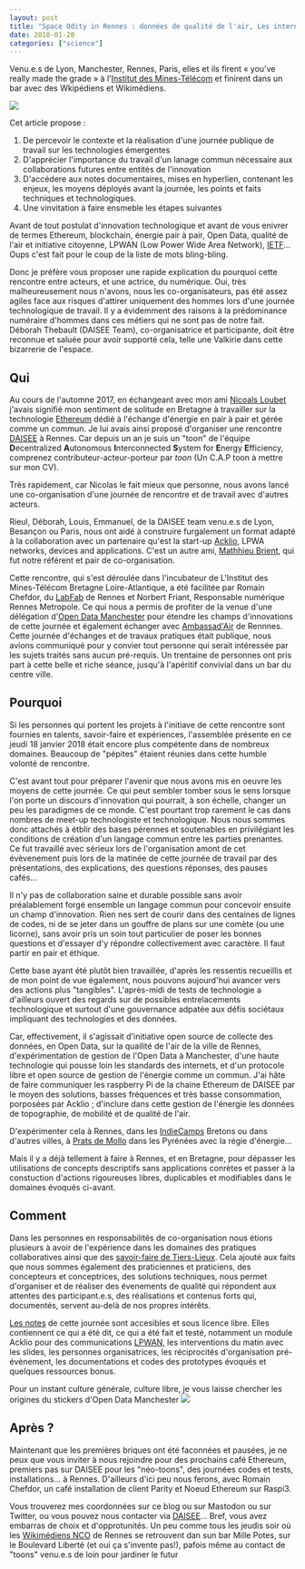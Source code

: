 ```yaml
---
layout: post
title: "Space Odity in Rennes : données de qualité de l'air, Les internets de l'énergie, Open Data Manchester et un fleuron LPWAN, se rencontrent"
date: 2018-01-20
categories: ["science"]
---
```

Venu.e.s de Lyon, Manchester, Rennes, Paris, elles et ils firent « you've really made the grade » à l'[Institut des Mines-Télécom](http://www.imt-atlantique.fr) et finirent dans un bar avec des Wkipédiens et Wikimédiens.

![](https://framapic.org/bjeYBt4jsvsR/DPXc1llqPJtr)

Cet article propose :
1. De percevoir le contexte et la réalisation d'une journée publique de travail sur les technologies émergentes
2. D'apprécier l'importance du travail d'un lanage commun nécessaire aux collaborations futures entre entités de l'innovation
3. D'accédere aux notes documentaires, mises en hyperlien, contenant les enjeux, les moyens déployés avant la journée, les points et faits techniques et technologiques.
4. Une vinvitation à faire ensmeble les étapes suivantes

Avant de tout postulat d'innovation technologique et avant de vous enivrer de termes Ethereum, blockchain, énergie pair à pair, Open Data, qualité de l'air et initiative citoyenne, LPWAN (Low Power Wide Area Network), [IETF](https://fr.wikipedia.org/wiki/Internet_Engineering_Task_Force)... Oups c'est fait pour le coup de la liste de mots bling-bling.

Donc je préfère vous proposer une rapide explication du pourquoi cette rencontre entre acteurs, et une actrice, du numérique. Oui, très malheureusement nous n'avons, nous les co-organisateurs, pas été assez agiles face aux risques d'attirer uniquement des hommes lors d'une journée technologique de travail. Il y a évidemment des raisons à la prédominance numéraire d'hommes dans ces métiers qui ne sont pas de notre fait. Déborah Thebault (DAISEE Team), co-organisatrice et participante, doit être reconnue et saluée pour avoir supporté cela, telle une Valkirie dans cette bizarrerie de l'espace. 

## Qui

Au cours de l'automne 2017, en échangeant avec mon ami [Nicoals Loubet](https://twitter.com/NicolasLoubet) j'avais signifié mon sentiment de solitude en Bretagne à travailler sur la technologie [Ethereum](https://fr.wikipedia.org/wiki/Ethereum) dédié à l'échange d'énergie en pair à pair et gérée comme un commun. Je lui avais ainsi proposé d'organiser une rencontre [DAISEE](http://daisee.org/) à Rennes. Car depuis un an je suis un "toon" de l'équipe **D**ecentralized **A**utonomous **I**nterconnected **S**ystem for **E**nergy **E**fficiency, comprenez contributeur-acteur-porteur par _toon_ (Un C.A.P toon à mettre sur mon CV).

Très rapidement, car Nicolas le fait mieux que personne, nous avons lancé une co-organisation d'une journée de rencontre et de travail avec d'autres acteurs.

Rieul, Déborah, Louis, Emmanuel, de la DAISEE team venu.e.s de Lyon, Besançon ou Paris, nous ont aidé à construire furgalement un format adapté à la collaboration avec un partenaire qu'est la start-up [Acklio](http://www.ackl.io), LPWA networks, devices and applications. C'est un autre ami, [Mathhieu Brient](https://twitter.com/MatthieuBrient), qui fut notre référent et pair de co-organisation.

Cette rencontre, qui s'est déroulée dans l'incubateur de L'Institut des Mines-Télécom Bretagne Loire-Atlantique, a été facilitée par Romain Chefdor, du [LabFab](http://www.labfab.fr) de Rennes et Norbert Friant, Responsable numérique Rennes Metropole. Ce qui nous a permis de profiter de la venue d'une délégation d'[Open Data Manchester](http://www.opendatamanchester.org.uk) pour étendre les champs d'innovations de cette journée et également échanger avec [Ambassad'Air](http://www.wiki-rennes.fr/Ambassad%27Air) de Rennnes. Cette journée d'échanges et de travaux pratiques était publique, nous avions communiqué pour y convier tout personne qui serait intéressée par les sujets traités sans aucun pré-requis. Un trentaine de personnes ont pris part à cette belle et riche séance, jusqu'à l'apéritif convivial dans un bar du centre ville. 

## Pourquoi

Si les personnes qui portent les projets à l'initiave de cette rencontre sont fournies en talents, savoir-faire et expériences, l'assemblée présente en ce jeudi 18 janvier 2018 était encore plus compétente dans de nombreux domaines. Beaucoup de "pépites" étaient réunies dans cette humble volonté de rencontre.

C'est avant tout pour préparer l'avenir que nous avons mis en oeuvre les moyens de cette journée. Ce qui peut sembler tomber sous le sens lorsque l'on porte un discours d'innovation qui pourrait, à son échelle, changer un peu les paradigmes de ce monde. C'est pourtant trop rarement le cas dans nombres de meet-up technologiste et technologique. Nous nous sommes donc attachés à étblir des bases pérennes et soutenables en privilégiant les conditions de création d'un langage commun entre les parties prenantes. Ce fut travaillé avec sérieux lors de l'organisation amont de cet évèvenement puis lors de la matinée de cette journée de travail par des présentations, des explications, des questions réponses, des pauses cafés...

Il n'y pas de collaboration saine et durable possible sans avoir préalablement forgé ensemble un langage commun pour concevoir ensuite un champ d'innovation. Rien nes sert de courir dans des centaines de lignes de codes, ni de se jeter dans un gouffre de plans sur une comète (ou une licorne), sans avoir pris un soin tout particulier de poser les bonnes questions et d'essayer d'y répondre collectivement avec caractère. Il faut partir en pair et éthique. 

Cette base ayant été plutôt bien travaillée, d'après les ressentis recueillis et de mon point de vue également, nous pouvons aujourd'hui avancer vers des actions plus "tangibles". L'après-midi de tests de technologie a d'ailleurs ouvert des regards sur de possibles entrelacements technologique et surtout d'une gouvernance adpatée aux défis sociétaux impliquant des technologies et des données.

Car, effectivement, il s'agissait d'initiative open source de collecte des données, en Open Data, sur la quailité de l'air de la ville de Rennes, d'expérimentation de gestion de l'Open Data à Manchester, d'une haute technologie qui pousse loin les standards des internets, et d'un protocole libre et open source de gestion de l'énergie comme un commun.
J'ai hâte de faire communiquer les raspberry Pi de la chaine Ethereum de DAISEE par le moyen des solutions, basses fréquences et très basse consommation, porposées par Acklio ; d'inclure dans cette gestion de l'énergie les données de topographie, de mobilité et de qualité de l'air.

D'expérimenter cela à Rennes, dans les [IndieCamps](http://movilab.org/index.php?title=IndieCamp) Bretons ou dans d'autres villes, à [Prats de Mollo](https://www.virtual-assembly.org/prats-enr-village-transition-energetique/) dans les Pyrénées avec la régie d'énergie...

Mais il y a déjà tellement à faire à Rennes, et en Bretagne, pour dépasser les utilisations de concepts descriptifs sans applications conrètes et passer à la constuction d'actions rigoureuses libres, duplicables et modifiables dans le domaines évoqués ci-avant.

## Comment

Dans les personnes en responsabilités de co-organisation nous étions plusieurs à avoir de l'expérience dans les domaines des pratiques collaboratives ainsi que des [savoir-faire de Tiers-Lieux](https://xavcc.github.io/hsociety/2018/01/16/tilios.html). Cela ajouté aux faits que nous sommes également des praticiennes et praticiens, des concepteurs et conceptrices, des solutions techniques, nous permet d'organiser et de réaliser des évenements de qualité qui répondent aux attentes des participant.e.s, des réalisations et contenus forts qui, documentés, servent au-delà de nos propres intérêts.

[Les notes](https://pad.lamyne.org/201801_BootCampRennes#) de cette journée sont accesibles et sous licence libre. Elles contiennent ce qui a été dit, ce qui a été fait et testé, notamment un module Acklio pour des communications [LPWAN](https://en.wikipedia.org/wiki/LPWAN), les interventions du matin avec les slides, les personnes organisatrices, les réciprocités d'organisation pré-évènement, les documentations et codes des prototypes évoqués et quelques ressources bonus.

Pour un instant culture générale, culture libre, je vous laisse chercher les origines du stickers d'Open Data Manchester
![](http://www.opendatamanchester.org.uk/wp-content/uploads/2012/11/24hr-data-people-e1499761232672-768x389.jpg)

## Après ?

Maintenant que les premières briques ont été faconnées et pausées, je ne peux que vous inviter à nous rejoindre pour des prochains café Ethereum, premiers pas sur DAISEE pour les "néo-toons", des journées codes et tests, installations... à Rennes. D'ailleurs d'ici peu nous ferons, avec Romain Chefdor, un café installation de client Parity et Noeud Ethereum sur Raspi3.

Vous trouverez mes coordonnées sur ce blog ou sur Mastodon ou sur Twitter, ou vous pouvez nous contacter via [DAISEE](http://daisee.org)... Bref, vous avez embarras de choix et d'opprotunités.
Un peu comme tous les jeudis soir où les [Wikimédiens NCO](https://www.wikimedia.fr/participation-locale/rennes/) de Rennes se retrouvent dan sun bar Mille Potes, sur le Boulevard Liberté (et oui ça s'invente pas!), pafois même au contact de "toons" venu.e.s de loin pour jardiner le futur
